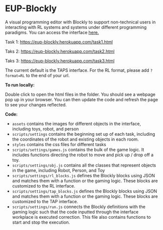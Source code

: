 # EUP-Blockly

A visual programming editor with Blockly to support
non-technical users in interacting with RL systems and systems under different programming paradigms. You can access the interface [here.](https://eup-blockly.herokuapp.com/task1.html)

Task 1: https://eup-blockly.herokuapp.com/task1.html

Taks 2: https://eup-blockly.herokuapp.com/task2.html

Taks 3: https://eup-blockly.herokuapp.com/task3.html

The current default is the TAPS interface. For the RL format, please add `?format=RL` to the end of your url.

**To run locally:**

Double click to open the html files in the folder. You should see a webpage pop up in your browser. You can then update the code and refresh the page to see your changes reflected.

**Code:**

- `assets` contains the images for different objects in the interface, including toys, robot, and person
- `scripts/settings` contains the beginning set up of each task, including the coordinates of the robot and existing objects in each room.
- `styles` contains the css files for different tasks
- `scripts/settings/games.js` contains the bulk of the game logic. It includes functions directing the robot to move and pick up / drop off a toy.
- `scripts/settings/obj.js` contains all the classes that represent objects in the game, including Robot, Person, and Toy
- `scripts/settings/rl_blocks.js` defines the Blockly blocks using JSON and matches them with a function or the gaming logic. These blocks are customized to the RL interface.
- `scripts/settings/tap_blocks.js` defines the Blockly blocks using JSON and matches them with a function or the gaming logic. These blocks are customized to the TAP interface.
- `scripts/settings/run.js` connects the Blockly definitions with the gaming logic such that the code inputted through the interface workplace is executed correction. This file also contains functions to start and stop the execution.
